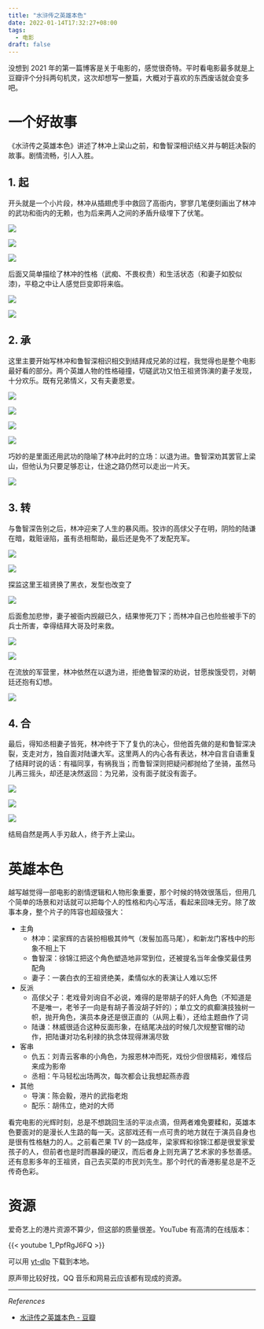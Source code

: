 ```yaml
---
title: "水浒传之英雄本色"
date: 2022-01-14T17:32:27+08:00
tags:
  - 电影
draft: false
---
```


没想到 2021 年的第一篇博客是关于电影的，感觉很奇特。平时看电影最多就是上豆瓣评个分抖两句机灵，这次却想写一整篇，大概对于喜欢的东西废话就会变多吧。

# 一个好故事

《水浒传之英雄本色》讲述了林冲上梁山之前，和鲁智深相识结义并与朝廷决裂的故事。剧情流畅，引人入胜。

## 1. 起

开头就是一个小片段，林冲从插翅虎手中救回了高衙内，寥寥几笔便刻画出了林冲的武功和衙内的无赖，也为后来两人之间的矛盾升级埋下了伏笔。

![](https://static.iamgodot.com/content/images/20220115144103.png)

![](https://static.iamgodot.com/content/images/20220115144229.png)

![](https://static.iamgodot.com/content/images/20220115144314.png)

后面又简单描绘了林冲的性格（武痴、不畏权贵）和生活状态（和妻子如胶似漆)，平稳之中让人感觉巨变即将来临。

![](https://static.iamgodot.com/content/images/20220115144515.png)

![](https://static.iamgodot.com/content/images/20220115144621.png)

## 2. 承

这里主要开始写林冲和鲁智深相识相交到结拜成兄弟的过程，我觉得也是整个电影最好看的部分。两个英雄人物的性格碰撞，切磋武功又怕王祖贤饰演的妻子发现，十分欢乐。既有兄弟情义，又有夫妻恩爱。

![](https://static.iamgodot.com/content/images/20220115144857.png)

![](https://static.iamgodot.com/content/images/20220115145217.png)

![](https://static.iamgodot.com/content/images/20220115145201.png)

![](https://static.iamgodot.com/content/images/20220115145435.png)

巧妙的是里面还用武功的隐喻了林冲此时的立场：以退为进。鲁智深劝其罢官上梁山，但他认为只要足够忍让，仕途之路仍然可以走出一片天。

![](https://static.iamgodot.com/content/images/20220115144754.png)

## 3. 转

与鲁智深告别之后，林冲迎来了人生的暴风雨。狡诈的高俅父子在明，阴险的陆谦在暗，栽赃诬陷，虽有丞相帮助，最后还是免不了发配充军。

![](https://static.iamgodot.com/content/images/20220115150007.png)

![](https://static.iamgodot.com/content/images/20220115150121.png)

探监这里王祖贤换了黑衣，发型也改变了

![](https://static.iamgodot.com/content/images/20220115150246.png)

后面愈加悲惨，妻子被衙内觊觎已久，结果惨死刀下；而林冲自己也险些被手下的兵士所害，幸得结拜大哥及时来救。

![](https://static.iamgodot.com/content/images/20220115150733.png)

![](https://static.iamgodot.com/content/images/20220115150624.png)

在流放的军营里，林冲依然在以退为进，拒绝鲁智深的劝说，甘愿挨饿受罚，对朝廷还抱有幻想。

![](https://static.iamgodot.com/content/images/20220115150911.png)

## 4. 合

最后，得知丞相妻子皆死，林冲终于下了复仇的决心，但他首先做的是和鲁智深决裂，支走对方，独自面对陆谦大军。这里两人的内心各有表达，林冲自言自语重复了结拜时说的话：有福同享，有祸我当；而鲁智深则把疑问都抛给了坐骑，虽然马儿再三摇头，却还是决然返回：为兄弟，没有面子就没有面子。

![](https://static.iamgodot.com/content/images/20220115151036.png)

![](https://static.iamgodot.com/content/images/20220115151745.png)

![](https://static.iamgodot.com/content/images/20220115151836.png)

结局自然是两人手刃敌人，终于齐上梁山。

# 英雄本色

越写越觉得一部电影的剧情逻辑和人物形象重要，那个时候的特效很落后，但用几个简单的场景和对话就可以把每个人的性格和内心写活，看起来回味无穷。除了故事本身，整个片子的阵容也超级强大：

- 主角
  - 林冲：梁家辉的古装扮相极其帅气（发髻加高马尾），和新龙门客栈中的形象不相上下
  - 鲁智深：徐锦江把这个角色塑造地非常到位，还被提名当年金像奖最佳男配角
  - 妻子：一袭白衣的王祖贤绝美，柔情似水的表演让人难以忘怀
- 反派
  - 高俅父子：老戏骨刘询自不必说，难得的是带胡子的奸人角色（不知道是不是唯一，老爷子一向是有胡子善没胡子奸的）；单立文的疯癫演技独树一帜，抛开角色，演员本身还是很正直的（从网上看），还给主题曲作了词
  - 陆谦：林威很适合这种反面形象，在结尾决战的时候几次规整官帽的动作，把陆谦对功名利禄的执念体现得淋漓尽致
- 客串
  - 仇五：刘青云客串的小角色，为报恩林冲而死，戏份少但很精彩，难怪后来成为影帝
  - 丞相：午马轻松出场两次，每次都会让我想起燕赤霞
- 其他
  - 导演：陈会毅，港片的武指老炮
  - 配乐：胡伟立，绝对的大师

看完电影的光辉时刻，总是不想跳回生活的平淡点滴，但两者难免要糅和，英雄本色要面对的是漫长人生路的每一天。这部戏还有一点可贵的地方就在于演员自身也是很有性格魅力的人。之前看芒果 TV 的一路成年，梁家辉和徐锦江都是很爱家爱孩子的人，但前者也是时而暴躁的硬汉，而后者身上则充满了艺术家的多愁善感。还有息影多年的王祖贤，自己去买菜的市民刘先生。那个时代的香港影星总是不乏传奇色彩。

# 资源

爱奇艺上的港片资源不算少，但这部的质量很差。YouTube 有高清的在线版本：

{{< youtube 1_PpfRgJ6FQ >}}

可以用 [yt-dlp](https://github.com/yt-dlp/yt-dlp) 下载到本地。

原声带比较好找，QQ 音乐和网易云应该都有现成的资源。

---

*References*

- [水浒传之英雄本色 - 豆瓣](https://movie.douban.com/subject/1297924/)
